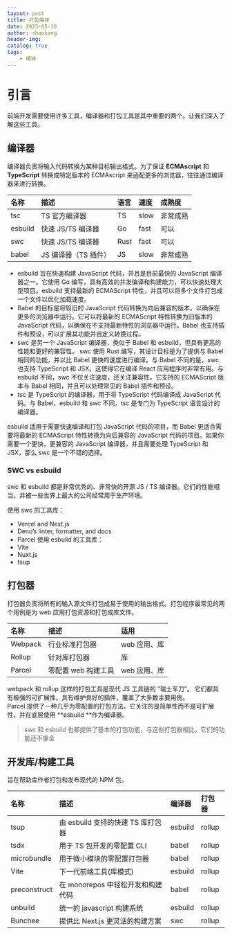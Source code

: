 ```yaml
---
layout: post
title: 打包编译
date: 2023-05-10
author: shaokang
header-img:
catalog: true
tags:
    - 编译
---
```


# 引言

前端开发需要使用许多工具，编译器和打包工具是其中重要的两个。让我们深入了解这些工具。

## 编译器

编译器负责将输入代码转换为某种目标输出格式。为了保证 **ECMAscript** 和 **TypeScript** 转换成特定版本的 ECMAscript 来适配更多的浏览器，往往通过编译器来进行转换。

| 名称    | 描述                 | 语言 | 速度 | 成熟度   |
| :------ | :------------------- | :--- | :--- | :------- |
| tsc     | TS 官方编译器        | TS   | slow | 非常成熟 |
| esbuild | 快速 JS/TS 编译器    | Go   | fast | 可以     |
| swc     | 快速 JS/TS 编译器    | Rust | fast | 可以     |
| babel   | JS 编译器（TS 插件） | JS   | slow | 非常成熟 |

-   esbuild 旨在快速构建 JavaScript 代码，并且是目前最快的 JavaScript 编译器之一。它使用 Go 编写，具有高效的并发编译和构建能力，可以快速处理大型项目。esbuild 支持最新的 ECMAScript 特性，并且可以将多个文件打包成一个文件以优化加载速度。
-   Babel 的目标是将较旧的 JavaScript 代码转换为向后兼容的版本，以确保在更多的浏览器中运行。它可以将最新的 ECMAScript 特性转换为旧版本的 JavaScript 代码，以确保在不支持最新特性的浏览器中运行。Babel 也支持插件和预设，可以扩展其功能并自定义转换过程。
-   swc 是另一个 JavaScript 编译器，类似于 Babel 和 esbuild，但具有更高的性能和更好的兼容性。
    swc 使用 Rust 编写，其设计目标是为了提供与 Babel 相同的功能，并以比 Babel 更快的速度进行编译。与 Babel 不同的是，swc 也支持 TypeScript 和 JSX，这使得它在编译 React 应用程序时非常有用。与 esbuild 不同，swc 不仅关注速度，还关注兼容性。它支持的 ECMAScript 版本与 Babel 相同，并且可以处理常见的 Babel 插件和预设。
-   tsc 是 TypeScript 的编译器，用于将 TypeScript 代码编译成 JavaScript 代码。与 Babel、esbuild 和 swc 不同，tsc 是专门为 TypeScript 语言设计的编译器。

esbuild 适用于需要快速编译和打包 JavaScript 代码的项目，而 Babel 更适合需要将最新的 ECMAScript 特性转换为向后兼容的 JavaScript 代码的项目。如果你需要一个更快、更兼容的 JavaScript 编译器，并且需要处理 TypeScript 和 JSX，那么 swc 是一个不错的选择。

### SWC vs esbuild

swc 和 esbuild 都是非常优秀的、非常快的开源 JS / TS 编译器。它们的性能相当，并被一些世界上最大的公司经常用于生产环境。

使用 swc 的工具库：

-   Vercel and Next.js
-   Deno’s linter, formatter, and docs
-   Parcel
    使用 esbuild 的工具库：
-   Vite
-   Nuxt.js
-   tsup

## 打包器

打包器负责将所有的输入源文件打包成易于使用的输出格式。打包程序最常见的两个用例是为 web 应用打包资源和打包成库文件。

| 名称    | 描述                | 适用         |
| :------ | :------------------ | :----------- |
| Webpack | 行业标准打包器      | web 应用、库 |
| Rollup  | 针对库打包器        | 库           |
| Parcel  | 零配置 web 构建工具 | web 应用、库 |

webpack 和 rollup 这样的打包工具是现代 JS 工具链的 “瑞士军刀”。 它们都具有极强的可扩展性，具有维护良好的插件，覆盖了大多数主要用例。  
Parcel 提供了一种几乎为零配置的打包方法。它关注的是简单性而不是可扩展性，并在底层使用 **esbuild **作为编译器。

> swc 和 esbuild 也都提供了基本的打包功能，与这些打包器相比，它们的功能还不够全

## 开发库/构建工具

旨在帮助库作者打包和发布现代的 NPM 包。

| 名称         | 描述                              | 编译器  | 打包器 |
| :----------- | :-------------------------------- | :------ | :----- |
| tsup         | 由 esbuild 支持的快速 TS 库打包器 | esbuild | rollup |
| tsdx         | 用于 TS 包开发的零配置 CLI        | babel   | rollup |
| microbundle  | 用于微小模块的零配置打包器        | babel   | rollup |
| Vite         | 下一代前端工具(库模式)            | esbuild | rollup |
| preconstruct | 在 monorepos 中轻松开发和构建代码 | babel   | rollup |
| unbuild      | 统一的 javascript 构建系统        | esbuild | rollup |
| Bunchee      | 提供比 Next.js 更灵活的构建方案   | swc     | rollup |
